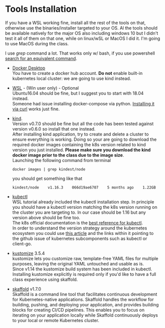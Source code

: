 # Tools Installation

If you have a WSL working fine, install all the rest of the tools on that, otherwise use the binaries/installer targeted to your OS. Al the tools should be available natively for the major OS also including windows 10 but I didn't test it all of them on that one, while on linux/wSL or MacOS I did it. I'm going to use MacOS during the class.

I use *grep* command a lot. That works only w/ bash, if you use powershell [search for an equivalent command](https://stackoverflow.com/questions/15199321/powershell-equivalent-to-grep-f).

- [Docker Desktop](https://www.docker.com/products/docker-desktop)  
  You have to create a docker hub account.  **Do not** enable built-in kubernetes local cluster: we are going to use kind instead.

- [WSL](https://itnext.io/setting-up-the-kubernetes-tooling-on-windows-10-wsl-d852ddc6699c) - (Win user only) - Optional  
  Ubuntu16.04 should be fine, but I suggest you to start with 18.04 instead.  
  Someone had issue installing docker-compose via python. [Installing it via curl](https://www.digitalocean.com/community/tutorials/how-to-install-docker-compose-on-ubuntu-16-04) works just fine.

- [kind](https://kind.sigs.k8s.io/docs/user/quick-start).  
  Version v0.7.0 should be fine but all the code has been tested against version v0.6.0 so install that one instead.  
  After installing kind application, try to create and delete a cluster to ensure everything is working. Doing so your are going to download the required docker images containing the k8s version related to kind version you just installed. **Please make sure you download the kind docker image prior to the class due to the image size**.  
  Launching the following command from terminal
  ```
  docker images | grep kindest/node
  ```
  you should get something like that
  ```
  kindest/node    v1.16.3    066d19ae6707    5 months ago    1.22GB
  ```

- [kubectl](https://kubernetes.io/docs/tasks/tools/install-kubectl/#install-kubectl-on-linux)  
  WSL tutorial already included the kubectl installation step.  In principle you should have a kubectl version matching the k8s version running on the cluster you are targeting to. In our case should be 1.16 but any version above should be fine too.  
  The k8s official documentation is the [best reference for kubectl](https://kubernetes.io/docs/reference/kubectl/cheatsheet/).  
  In order to understand the version strategy around the kubernetes ecosystem you could use [this article](https://medium.com/@cristiano.deg/pinning-k8s-subcomponents-with-go-mod-1ad087731f83) and the links within it pointing to the github issue of kubernetes subcomponents such as kubectl or client-go.

- [kustomize](https://github.com/kubernetes-sigs/kustomize) 3.5.4  
  kustomize lets you customize raw, template-free YAML files for multiple purposes, leaving the original YAML untouched and usable as is.  
  Since v1.14 the kustomize build system has been included in kubectl. Installing kustomize explicitly is required only if you'd like to have a full class experience using skaffold.

- [skaffold](https://skaffold.dev/docs/install/) v1.7.0  
  Skaffold is a command line tool that facilitates continuous development for Kubernetes-native applications. Skaffold handles the workflow for building, pushing, and deploying your application, and provides building blocks for creating CI/CD pipelines. This enables you to focus on iterating on your application locally while Skaffold continuously deploys to your local or remote Kubernetes cluster.

